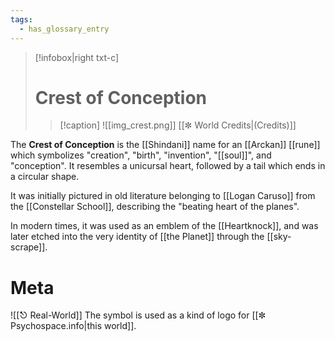```yaml
---
tags:
  - has_glossary_entry
---
```


>[!infobox|right txt-c]
># Crest of Conception
>>[!caption] 
>>![[img_crest.png]]
>>[[✼ World Credits|(Credits)]]

The **Crest of Conception** is the [[Shindani]] name for an [[Arckan]] [[rune]] which symbolizes "creation", "birth", "invention", "[[soul]]", and "conception". It resembles a unicursal heart, followed by a tail which ends in a circular shape. 

It was initially pictured in old literature belonging to [[Logan Caruso]] from the [[Constellar School]], describing the "beating heart of the planes".

In modern times, it was used as an emblem of the [[Heartknock]], and was later etched into the very identity of [[the Planet]] through the [[sky-scrape]].

# Meta
![[⎋ Real-World]]
The symbol is used as a kind of logo for [[✼ Psychospace.info|this world]].